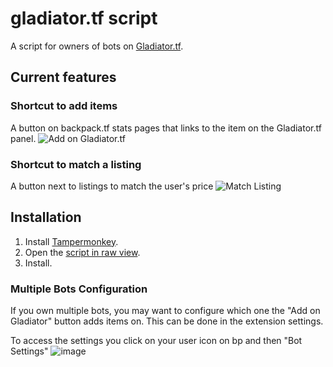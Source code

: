 # gladiator.tf script

A script for owners of bots on [Gladiator.tf](https://gladiator.tf).

## Current features

### Shortcut to add items
A button on backpack.tf stats pages that links to the item on the Gladiator.tf panel.
![Add on Gladiator.tf](https://cdn.discordapp.com/attachments/794191871085772810/924383994609557554/unknown.png)

### Shortcut to match a listing
A button next to listings to match the user's price 
![Match Listing](https://cdn.discordapp.com/attachments/794191871085772810/924384844161613834/unknown.png)


## Installation

1. Install [Tampermonkey](https://www.tampermonkey.net/).
2. Open the [script in raw view](https://github.com/mninc/gladiator.tf-bot-owner-script/raw/master/gladiator.user.js).
3. Install.

### Multiple Bots Configuration
If you own multiple bots, you may want to configure which one the "Add on Gladiator" button adds items on.
This can be done in the extension settings.

To access the settings you click on your user icon on bp and then "Bot Settings"
![image](https://user-images.githubusercontent.com/18314046/157110039-0b89b1c7-c8a1-4809-a066-d10179b054a6.png)

